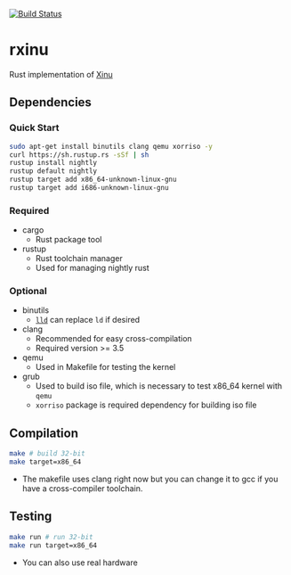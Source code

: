 [![Build Status](https://travis-ci.org/robert-w-gries/rxinu.svg?branch=master)](https://travis-ci.org/robert-w-gries/rxinu)

# rxinu
Rust implementation of [Xinu](https://github.com/xinu-os/xinu)

## Dependencies
  
### Quick Start
```bash
sudo apt-get install binutils clang qemu xorriso -y
curl https://sh.rustup.rs -sSf | sh
rustup install nightly
rustup default nightly
rustup target add x86_64-unknown-linux-gnu
rustup target add i686-unknown-linux-gnu
```

### Required

* cargo
  * Rust package tool
* rustup
  * Rust toolchain manager
  * Used for managing nightly rust


### Optional

* binutils
  * [`lld`](http://lld.llvm.org/) can replace `ld` if desired
* clang
  * Recommended for easy cross-compilation
  * Required version >= 3.5
* qemu
  * Used in Makefile for testing the kernel
* grub
  * Used to build iso file, which is necessary to test x86_64 kernel with `qemu`
  * `xorriso` package is required dependency for building iso file

## Compilation

```bash
make # build 32-bit
make target=x86_64
```

* The makefile uses clang right now but you can change it to gcc if you have a cross-compiler toolchain.

## Testing

```bash
make run # run 32-bit
make run target=x86_64
```

* You can also use real hardware
